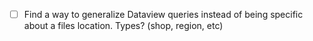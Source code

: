 - [ ] Find a way to generalize Dataview queries instead of being specific about a files location. Types? (shop, region, etc)